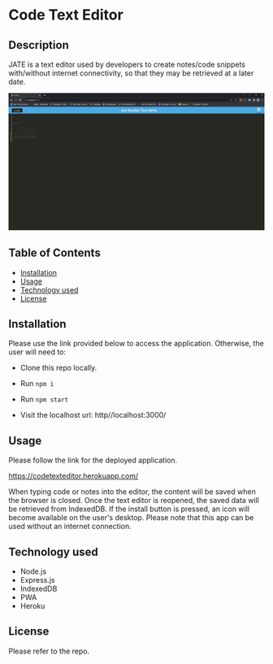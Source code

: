 # Code Text Editor

## Description

JATE is a text editor used by developers to create notes/code snippets with/without internet connectivity, so that they may be retrieved at a later date.

![Project Screenshot](/assets/Screenshot.jpg "The Code Text Editor")

## Table of Contents 

- [Installation](#installation)
- [Usage](#usage)
- [Technology used](#technology-used)
- [License](#license)

## Installation

Please use the link provided below to access the application. Otherwise, the user will need to:

- Clone this repo locally.

- Run `npm i`

- Run `npm start`

- Visit the localhost url: http//localhost:3000/

## Usage

Please follow the link for the deployed application. 

https://codetexteditor.herokuapp.com/

When typing code or notes into the editor, the content will be saved when the browser is closed. Once the text editor is reopened, the saved data will be retrieved from IndexedDB. If the install button is pressed, an icon will become available on the user's desktop. Please note that this app can be used without an internet connection.


##  Technology used

- Node.js
- Express.js
- IndexedDB
- PWA
- Heroku

## License

Please refer to the repo.